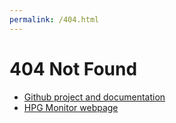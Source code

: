 ```yaml
---
permalink: /404.html
---
```

# 404 Not Found

- [Github project and documentation](https://github.com/mazgch/hpp)
- [HPG Monitor webpage](https://hpg.mazg.ch)
